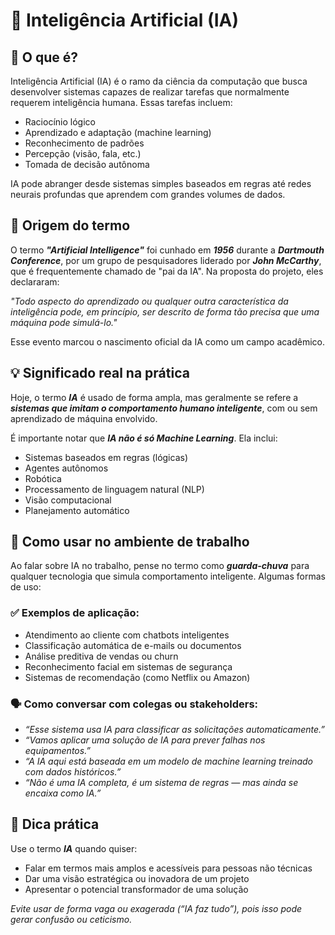 # 🧠 Inteligência Artificial (IA)

## 📖 O que é?

Inteligência Artificial (IA) é o ramo da ciência da computação que busca desenvolver sistemas capazes de realizar tarefas que normalmente requerem inteligência humana. Essas tarefas incluem:

* Raciocínio lógico
* Aprendizado e adaptação (machine learning)
* Reconhecimento de padrões
* Percepção (visão, fala, etc.)
* Tomada de decisão autônoma

IA pode abranger desde sistemas simples baseados em regras até redes neurais profundas que aprendem com grandes volumes de dados.

## 🧾 Origem do termo
O termo ***"Artificial Intelligence"*** foi cunhado em ***1956*** durante a ***Dartmouth Conference***, por um grupo de pesquisadores liderado por ***John McCarthy***, que é frequentemente chamado de "pai da IA". Na proposta do projeto, eles declararam:

*"Todo aspecto do aprendizado ou qualquer outra característica da inteligência pode, em princípio, ser descrito de forma tão precisa que uma máquina pode simulá-lo."*

Esse evento marcou o nascimento oficial da IA como um campo acadêmico.

## 💡 Significado real na prática
Hoje, o termo ***IA*** é usado de forma ampla, mas geralmente se refere a ***sistemas que imitam o comportamento humano inteligente***, com ou sem aprendizado de máquina envolvido.

É importante notar que ***IA não é só Machine Learning***. Ela inclui:

* Sistemas baseados em regras (lógicas)
* Agentes autônomos
* Robótica
* Processamento de linguagem natural (NLP)
* Visão computacional
* Planejamento automático

## 🧰 Como usar no ambiente de trabalho
Ao falar sobre IA no trabalho, pense no termo como ***guarda-chuva*** para qualquer tecnologia que simula comportamento inteligente. Algumas formas de uso:

### ✅ Exemplos de aplicação:
* Atendimento ao cliente com chatbots inteligentes
* Classificação automática de e-mails ou documentos
* Análise preditiva de vendas ou churn
* Reconhecimento facial em sistemas de segurança
* Sistemas de recomendação (como Netflix ou Amazon)

### 🗣️ Como conversar com colegas ou stakeholders:
* *“Esse sistema usa IA para classificar as solicitações automaticamente.”*
* *“Vamos aplicar uma solução de IA para prever falhas nos equipamentos.”*
* *“A IA aqui está baseada em um modelo de machine learning treinado com dados históricos.”*
* *“Não é uma IA completa, é um sistema de regras — mas ainda se encaixa como IA.”*

## 🧭 Dica prática
Use o termo ***IA*** quando quiser:
* Falar em termos mais amplos e acessíveis para pessoas não técnicas
* Dar uma visão estratégica ou inovadora de um projeto
* Apresentar o potencial transformador de uma solução

*Evite usar de forma vaga ou exagerada (“IA faz tudo”), pois isso pode gerar confusão ou ceticismo.*